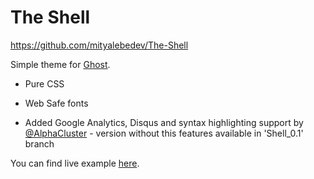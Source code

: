 # The Shell

https://github.com/mityalebedev/The-Shell

Simple theme for [Ghost](http://github.com/tryghost/ghost/).

* Pure CSS
* Web Safe fonts

* Added Google Analytics, Disqus and syntax highlighting support by [@AlphaCluster](https://github.com/AlphaCluster) - version without this features available in 'Shell_0.1' branch



You can find live example [here](http://ghostintheshell.ghost.io/).



